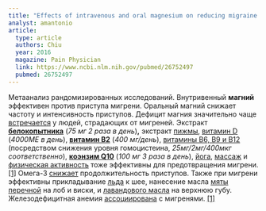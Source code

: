 ```yaml
---
title: "Effects of intravenous and oral magnesium on reducing migraine: A meta-analysis of randomized controlled trials"
analyst: amantonio
article:
  type: article
  authors: Chiu
  year: 2016
  magazine: Pain Physician
  link: https://www.ncbi.nlm.nih.gov/pubmed/26752497
  pubmed: 26752497
---
```


Метаанализ рандомизированных исследований. Внутривенный **магний** эффективен против приступа мигрени. Оральный магний снижает частоту и интенсивность приступов. Дефицит магния значительно чаще [встречается](https://www.ncbi.nlm.nih.gov/pubmed/22426836) у людей, страдающих от мигреней.
Экстракт **[белокопытника](https://www.ncbi.nlm.nih.gov/pubmed/15623680)** (*75 мг 2 раза в день*)**,** экстракт [пижмы](https://www.ncbi.nlm.nih.gov/pubmed/16232154), [витамин D](https://www.ncbi.nlm.nih.gov/pubmed/30182753) (*4000МЕ в день*), **[витамин В2](https://www.ncbi.nlm.nih.gov/pubmed/28485121)** (*400 мг/день*), [витамины В6, В9 и В12](https://www.ncbi.nlm.nih.gov/pubmed/22926161) (посредством снижения уровня гомоцистеина, *25мг/2мг/400мкг соответственно*), **[коэнзим Q10](https://www.ncbi.nlm.nih.gov/pubmed/15728298)** (*100 мг 3 раза в день*), [йога](https://www.ncbi.nlm.nih.gov/pubmed/17501846), [массаж](https://www.ncbi.nlm.nih.gov/pubmed/16827629) и [физическая активность](https://www.ncbi.nlm.nih.gov/pubmed/24921618) тоже эффективны для предотвращения мигрени. [[1]](https://www.ncbi.nlm.nih.gov/pubmed/25916335)
Омега-3 [снижает](https://www.ncbi.nlm.nih.gov/pubmed/28665211) продолжительность приступов.
Также при мигрени эффективны прикладывание [льда](https://www.ncbi.nlm.nih.gov/pmc/articles/PMC3727573) к шее, нанесение масла [мяты перечной](https://www.ncbi.nlm.nih.gov/pubmed/20456191) на лоб и виски, и [лавандового масла](https://www.ncbi.nlm.nih.gov/pubmed/22517298) на верхнюю губу.
Железодефицитная анемия [ассоциирована](https://www.ncbi.nlm.nih.gov/pubmed/25854909) с мигренями. [[1]](https://www.ncbi.nlm.nih.gov/pubmed/26814264)
